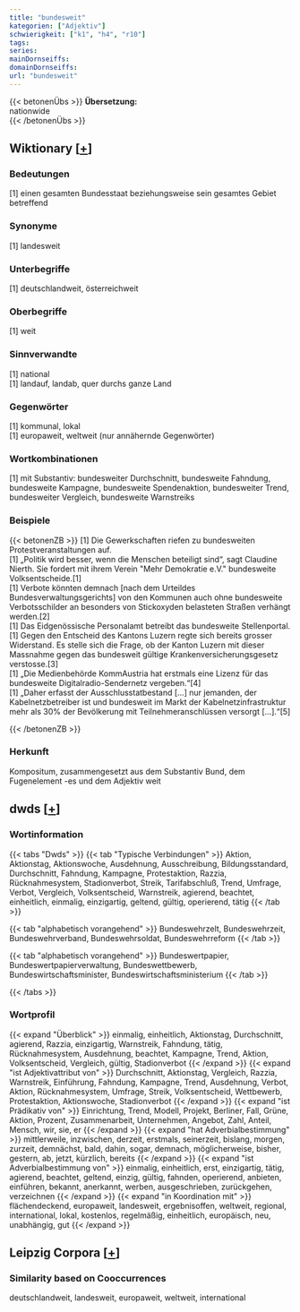 ```yaml
---
title: "bundesweit"
kategorien: ["Adjektiv"]
schwierigkeit: ["k1", "h4", "r10"]
tags:
series:
mainDornseiffs:
domainDornseiffs:
url: "bundesweit"
---
```


{{< betonenÜbs >}}
**Übersetzung:**  
nationwide  
{{< /betonenÜbs >}}

## Wiktionary [[+](https://de.wiktionary.org/wiki/bundesweit)]

### Bedeutungen
[1] einen gesamten Bundesstaat beziehungsweise sein gesamtes Gebiet betreffend  

### Synonyme
[1] landesweit  

### Unterbegriffe
[1] deutschlandweit, österreichweit  

### Oberbegriffe
[1] weit  

### Sinnverwandte
[1] national  
[1] landauf, landab, quer durchs ganze Land  

### Gegenwörter
[1] kommunal, lokal  
[1] europaweit, weltweit (nur annähernde Gegenwörter)  

### Wortkombinationen
[1] mit Substantiv: bundesweiter Durchschnitt, bundesweite Fahndung, bundesweite Kampagne, bundesweite Spendenaktion, bundesweiter Trend, bundesweiter Vergleich, bundesweite Warnstreiks  

### Beispiele
{{< betonenZB >}}
[1] Die Gewerkschaften riefen zu bundesweiten Protestveranstaltungen auf.  
[1] „Politik wird besser, wenn die Menschen beteiligt sind“, sagt Claudine Nierth. Sie fordert mit ihrem Verein "Mehr Demokratie e.V." bundesweite Volksentscheide.[1]  
[1] Verbote könnten demnach [nach dem Urteildes Bundesverwaltungsgerichts] von den Kommunen auch ohne bundesweite Verbotsschilder an besonders von Stickoxyden belasteten Straßen verhängt werden.[2]  
[1] Das Eidgenössische Personalamt betreibt das bundesweite Stellenportal.  
[1] Gegen den Entscheid des Kantons Luzern regte sich bereits grosser Widerstand. Es stelle sich die Frage, ob der Kanton Luzern mit dieser Massnahme gegen das bundesweit gültige Krankenversicherungsgesetz verstosse.[3]  
[1] „Die Medienbehörde KommAustria hat erstmals eine Lizenz für das bundesweite Digitalradio-Sendernetz vergeben.“[4]  
[1] „Daher erfasst der Ausschlusstatbestand […] nur jemanden, der Kabelnetzbetreiber ist und bundesweit im Markt der Kabelnetzinfrastruktur mehr als 30% der Bevölkerung mit Teilnehmeranschlüssen versorgt […].“[5]  

{{< /betonenZB >}}
### Herkunft
Kompositum, zusammengesetzt aus dem Substantiv Bund, dem Fugenelement -es und dem Adjektiv weit  



## dwds [[+](https://www.dwds.de/wb/bundesweit)]

### Wortinformation
{{< tabs "Dwds" >}}
{{< tab "Typische Verbindungen" >}}
Aktion, Aktionstag, Aktionswoche, Ausdehnung, Ausschreibung, Bildungsstandard, Durchschnitt, Fahndung, Kampagne, Protestaktion, Razzia, Rücknahmesystem, Stadionverbot, Streik, Tarifabschluß, Trend, Umfrage, Verbot, Vergleich, Volksentscheid, Warnstreik, agierend, beachtet, einheitlich, einmalig, einzigartig, geltend, gültig, operierend, tätig
{{< /tab >}}

{{< tab "alphabetisch vorangehend" >}}
Bundeswehrzelt, Bundeswehrzeit, Bundeswehrverband, Bundeswehrsoldat, Bundeswehrreform
{{< /tab >}}

{{< tab "alphabetisch vorangehend" >}}
Bundeswertpapier, Bundeswertpapierverwaltung, Bundeswettbewerb, Bundeswirtschaftsminister, Bundeswirtschaftsministerium
{{< /tab >}}

{{< /tabs >}}

### Wortprofil
{{< expand "Überblick" >}} einmalig, einheitlich, Aktionstag, Durchschnitt, agierend, Razzia, einzigartig, Warnstreik, Fahndung, tätig, Rücknahmesystem, Ausdehnung, beachtet, Kampagne, Trend, Aktion, Volksentscheid, Vergleich, gültig, Stadionverbot {{< /expand >}}
{{< expand "ist Adjektivattribut von" >}} Durchschnitt, Aktionstag, Vergleich, Razzia, Warnstreik, Einführung, Fahndung, Kampagne, Trend, Ausdehnung, Verbot, Aktion, Rücknahmesystem, Umfrage, Streik, Volksentscheid, Wettbewerb, Protestaktion, Aktionswoche, Stadionverbot {{< /expand >}}
{{< expand "ist Prädikativ von" >}} Einrichtung, Trend, Modell, Projekt, Berliner, Fall, Grüne, Aktion, Prozent, Zusammenarbeit, Unternehmen, Angebot, Zahl, Anteil, Mensch, wir, sie, er {{< /expand >}}
{{< expand "hat Adverbialbestimmung" >}} mittlerweile, inzwischen, derzeit, erstmals, seinerzeit, bislang, morgen, zurzeit, demnächst, bald, dahin, sogar, demnach, möglicherweise, bisher, gestern, ab, jetzt, kürzlich, bereits {{< /expand >}}
{{< expand "ist Adverbialbestimmung von" >}} einmalig, einheitlich, erst, einzigartig, tätig, agierend, beachtet, geltend, einzig, gültig, fahnden, operierend, anbieten, einführen, bekannt, anerkannt, werben, ausgeschrieben, zurückgehen, verzeichnen {{< /expand >}}
{{< expand "in Koordination mit" >}} flächendeckend, europaweit, landesweit, ergebnisoffen, weltweit, regional, international, lokal, kostenlos, regelmäßig, einheitlich, europäisch, neu, unabhängig, gut {{< /expand >}}

## Leipzig Corpora [[+](https://corpora.uni-leipzig.de/en/res?word=bundesweit&corpusId=deu_newscrawl-public_2018)]


### Similarity based on Cooccurrences
deutschlandweit, landesweit, europaweit, weltweit, international

